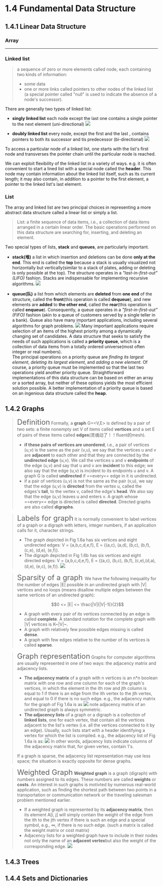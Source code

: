 
# 1.4 Fundamental Data Structure
## 1.4.1 Linear Data Structure
### Array

---

### Linked list
>a sequence of zero or more elements called node, each containing two kinds of information: 
>+ some data
>+ one or more links called pointers to other nodes of the linked list (a special pointer called "null" is used to indicate the absence of a node's successor).

There are generally two types of linked list:
+ **singly linked list**
  each node except the last one contains a single pointer to the next element (uni-directional)
![](Src/singlylinkedlist.png)

+ **doubly linked list**
  every node, except the first and the last , contains pointers to both its successor and tis predecessor (bi-directional)
![](Src/doublylinkedlist.png)

To access a particular node of a linked list, one starts with the list's first node and transverses the pointer chain until the particular node is reached.

We can exploit flexibility of the linked list in a variety of ways. e.g. it is often convenient to start a lined list with a special node called the **header**. This node may contain information about the linked list itself, such as its current length; it may also contain, in addition to a pointer to the first element, a pointer to the linked list's last element.

### List
The array and linked list are two principal choices in representing a more abstract data structure called a linear list or simply a list.
> List: a finite sequence of data items, i.e., a collection of data items arranged in a certain linear order. The basic operations performed on this data structure are searching for, inserting, and deleting an element. 

Two special types of lists, **stack** and **queues**, are particularly important.
+ **stack(堆)**
  a list in which insertion and deletions can be done **only at the end**. This end is called the **top** because a stack is usually visualized not horizontally but vertically(similar to a stack of plates, adding or deleting is only possible at the top). 
  The structure operates in a _"last-in-first-out"(LIFO)_ fashion. Stacks are indispensable for implementing recursive algorithms.
![](Src/Lifo_stack.png)

+ **queue(队)**
a list from which elements are **deleted** from **one end** of the structure, called the **front**(this operation is called **dequeue**), and new elements are **added** to **the other end**, called the **rear**(this operation is called **enqueue**). 
Consequently, a queue operates in a _"first-in-first-out" (FIFO)_ fashion (akin to a queue of customers served by a single teller in a bank). Queue also have many important applications, including several algorithms for graph problems.
![](Src/Data_Queue.svg.png)
Many important applications require selection of an items of the highest priority among a dynamically changing set of candidates. A data structure that seeks to satisfy the needs of such applications is called a **priority queue**, which is a collection of data items from a totally ordered universe(most often integer or real numbers).  
The principal operations on a priority queue are _finding its largest element_, _deleting its largest element_, and _adding a new element_. Of course, a priority queue must be implemented so that the last two operations yield another priority queue. Straightforward implementations of this data structure can be based on either an array or a sorted array, but neither of these options yields the most efficient solution possible. A better implementation of a priority queue is based on an ingenious data structure called the **heap**.

## 1.4.2 Graphs
> <font size = 5>Definition</font>
> Formally, a **graph** G=<V,E> is defined by a pair of two sets: a finite nonempty set V of items called **vertices** and a set E of pairs of these items called **edges**(灵魂动了！！fluent的mesh).
>+ **if these pairs of vertices are unordered**, i.e., a pair of vertices (u,v) is the same as the pair (v,u), we say that the vertices u and v are **adjacent** to each other and that they are connected by the **undirected edge** (u,v). We call the vertices u and v **endpoints** of the edge (u,v) and say that u and v are **incident** to this edge; we also say that the edge (u,v) is incident to its endpoints u and v. A graph G is called **undirected** if ==every== edge in it is undirected.
>+ if a pair of vertices (u,v) is not the same as the pair (v,u), we say that the edge (u,v) is **directed** from the vertex u, called the edges's **tail**, to the vertex v, called the edge's **head**. We also say that the edge (u,v) leaves u and enters v. A graph whose ==every== edge is directed is called **directed**. Directed graphs are also called **digraphs**.  

> <font size = 5>Labels for graph</font>
> It is normally convenient to label vertices of a graph or a digraph with letters, integer numbers, if an application calls for it, character strings.
>+ The graph depicted in Fig 1.6a has six vertices and eight undirected edges:
> V = {a,b,c,d,e,f}, E = {(a,c), (a,d), (b,c), (b,f), (c,e), (d,e), (e,f)}.
>+ The digraph depicted in Fig 1.6b has six vertices and eight directed edges:
> V = {a,b,c,d,e,f}, E = {(a,c), (b,c), (b,f), (c,e),(d,a),(d,e), (e,c), (e,f)}.
>![](Src/graph.png)

><font size = 5> Sparsity of a graph </font>
> We have the following inequality for the number of edges |E| possible in an undirected graph with |V| vertices and no loops (means disallow multiple edges between the same vertices of an undirected graph):
> 
>  $$0 <= |E| <= \frac{|V|(|V|-1)}{2}$$ 
> 
>+ A graph with every pair of its vertices connected by an edge is called **complete**. A standard notation for the complete graph with |V| vertices is K~|V|~. 
>+ A graph with relatively few possible edges missing is called **dense**.
>+ A graph with few edges relative to the number of its vertices is called **sparse**.

> <font size = 5>Graph representation</font>
> Graphs for computer algorithms are usually represented in one of two ways: the adjacency matrix and adjacency lists.
>+ **The adjacency matrix** of a graph with n vertices is an n*n boolean matrix with one row and one column for each of the graph's vertices, in which the element in the ith row and jth column is equal to 1 if there is an edge from the ith vertex to the jth vertex, and equal to 0 if there is no such edge. e.g., the adjacency matrix for the graph of Fig 1.6a is as
>![](Src/adjacency%20matrix.png)
> note adjacency matrix of an undirected graph is always symmetric. 
>+ **The adjacency lists** of a graph or a digraph is a collection of **linked lists**, one for each vertex, that contain all the vertices adjacent to the list's vertex (i.e. all the vertices connected to it by an edge). Usually, such lists start with a header identifying a vertex for which the list is compiled. e.g., the adjacency list of Fig 1.6a is as:
> ![](Src/adjacency%20list.png)
> In other words, adjacency lists indicate columns of the adjacency matrix that, for given vertex, contain 1's.
>
>If a graph is sparse, the adjacency list representation may use less space; the situation is exactly opposite for dense graphs.  

> <font size = 5>Weighted Graph</font>
>**Weighted graph** is a graph (digraph) with numbers assigned to its edges. These numbers are called **weights** or **costs**. 
> An interest in such graphs is motivted by numerous real-world application, such as finding the shortest path between two points in a transportation or communication network or the traveling salesman problem mentioned earlier.
>+ If a weighted graph is represented by its **adjacency matrix**, then its element A[i, j] will simply contain the weight of the edge from the ith to the jth vertex if there is such an edge and a special symbol, e.g., $\infty$, if there is no such edge. (such a matrix is called the weight matrix or cost matrix)
>+ Adjacency lists for a weighted graph have to include in their nodes not only the name of an **adjacent vertex**but also the weight of the corresponding edge.
>![](Src/weighted%20graph.png)


## 1.4.3 Trees





## 1.4.4 Sets and Dictionaries